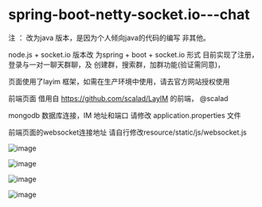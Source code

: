 # spring-boot-netty-socket.io---chat
注 ： 改为java 版本，是因为个人倾向java的代码的编写 非其他。

node.js + socket.io 版本改 为spring + boot + socket.io 形式 目前实现了注册，登录与一对一聊天群聊，及 创建群，搜索群，加群功能(验证需同意)，

页面使用了layim 框架，如需在生产环境中使用，请去官方网站授权使用

前端页面 借用自 https://github.com/scalad/LayIM 的前端， @scalad

mongodb 数据库连接，IM 地址和端口 请修改 application.properties 文件  

前端页面的websocket连接地址 请自行修改resource/static/js/websocket.js 

![image](https://github.com/githuanl/spring-boot-netty-socket.io---chat/blob/master/img/QQ20180629-165244.png)
 
![image](https://github.com/githuanl/spring-boot-netty-socket.io---chat/blob/master/img/QQ20180629-165327.png)
  
![image](https://github.com/githuanl/spring-boot-netty-socket.io---chat/blob/master/img/QQ20180629-165341.png)
   
![image](https://github.com/githuanl/spring-boot-netty-socket.io---chat/blob/master/img/QQ20180629-165500.png)
